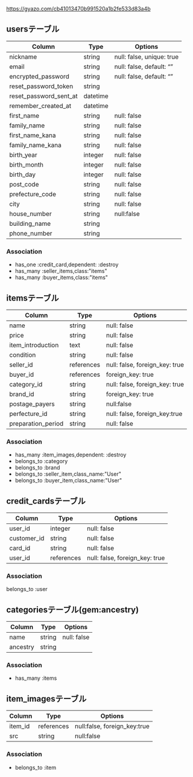 https://gyazo.com/cb41013470b991520a1b2fe533d83a4b

## usersテーブル
|Column|Type|Options|
|------|----|-------|
|nickname|string|null: false, unique: true|
|email|string|null: false, default: “”|
|encrypted_password|string|null: false, default: “”|
|reset_password_token|string|
|reset_password_sent_at|datetime|
|remember_created_at|datetime|
|first_name|string|null: false|
|family_name|string|null: false|
|first_name_kana|string|null: false|
|family_name_kana|string|null: false|
|birth_year|integer|null: false|
|birth_month|integer|null: false|
|birth_day|integer|null: false|
|post_code|string|null: false|
|prefecture_code|string|null: false|
|city|string|null: false|
|house_number|string|null:false|
|building_name|string|
|phone_number|string|

### Association
- has_one :credit_card,dependent: :destroy
- has_many :seller_items,class:"items"
- has_many :buyer_items,class:"items"

## itemsテーブル
|Column|Type|Options|
|------|----|-------|
|name|string|null: false|
|price|string|null: false|
|item_introduction|text|null: false|
|condition|string|null: false|
|seller_id|references|null: false, foreign_key: true|
|buyer_id|references|foreign_key: true|
|category_id|string|null: false, foreign_key: true|
|brand_id|string|foreign_key: true|
|postage_payers|string|null:false|
|perfecture_id|string|null: false, foreign_key:true|
|preparation_period|string|null: false|

### Association
- has_many :item_images,dependent: :destroy
- belongs_to :category
- belongs_to :brand
- belongs_to :seller_item,class_name:"User"
- belongs_to :buyer_item,class_name:"User"

## credit_cardsテーブル
|Column|Type|Options|
|------|----|-------|
|user_id|integer|null: false|
|customer_id|string|null: false|
|card_id|string|null: false|
|user_id|references|null: false, foreign_key: true|

### Association
belongs_to :user

## categoriesテーブル(gem:ancestry)
|Column|Type|Options|
|------|----|-------|
|name|string|null: false|
|ancestry|string|

### Association
- has_many :items

## item_imagesテーブル
|Column|Type|Options|
|------|----|-------|
|item_id|references|null:false, foreign_key:true|
|src|string|null:false|

### Association
- belongs_to :item